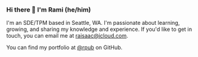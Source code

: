 ### Hi there 👋 I'm Rami (he/him)

I'm an SDE/TPM based in Seattle, WA. I'm passionate about learning, growing, and sharing my knowledge and experience. If you'd like to get in touch, you can email me at [raisaac@icloud.com](mailto:raisaac@icloud.com).

You can find my portfolio at [@rpub](https://www.github.com/rpub) on GitHub.
